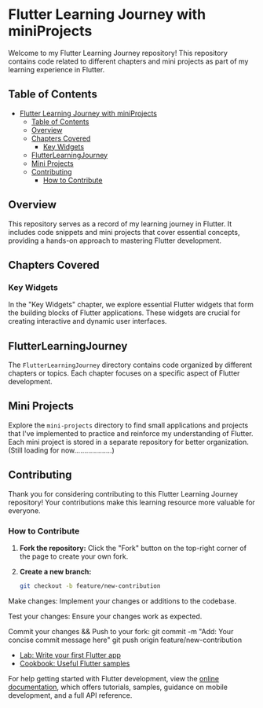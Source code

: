 # Flutter Learning Journey with miniProjects

Welcome to my Flutter Learning Journey repository! This repository contains code related to different chapters and mini projects as part of my learning experience in Flutter.

## Table of Contents

- [Flutter Learning Journey with miniProjects](#flutter-learning-journey-with-miniprojects)
  - [Table of Contents](#table-of-contents)
  - [Overview](#overview)
  - [Chapters Covered](#chapters-covered)
    - [Key Widgets](#key-widgets)
  - [FlutterLearningJourney](#flutterlearningjourney)
  - [Mini Projects](#mini-projects)
  - [Contributing](#contributing)
    - [How to Contribute](#how-to-contribute)

## Overview

This repository serves as a record of my learning journey in Flutter. It includes code snippets and mini projects that cover essential concepts, providing a hands-on approach to mastering Flutter development.

## Chapters Covered

### Key Widgets

In the "Key Widgets" chapter, we explore essential Flutter widgets that form the building blocks of Flutter applications. These widgets are crucial for creating interactive and dynamic user interfaces.

## FlutterLearningJourney

The `FlutterLearningJourney` directory contains code organized by different chapters or topics. Each chapter focuses on a specific aspect of Flutter development.

## Mini Projects

Explore the `mini-projects` directory to find small applications and projects that I've implemented to practice and reinforce my understanding of Flutter. Each mini project is stored in a separate repository for better organization.(Still loading for now...................)

## Contributing

Thank you for considering contributing to this Flutter Learning Journey repository! Your contributions make this learning resource more valuable for everyone.

### How to Contribute

1. **Fork the repository:**
   Click the "Fork" button on the top-right corner of the page to create your own fork.

2. **Create a new branch:**

   ```bash
   git checkout -b feature/new-contribution

Make changes:
Implement your changes or additions to the codebase.

Test your changes:
Ensure your changes work as expected.

Commit your changes && Push to your fork:
        git commit -m "Add: Your concise commit message here"
        git push origin feature/new-contribution

- [Lab: Write your first Flutter app](https://docs.flutter.dev/get-started/codelab)
- [Cookbook: Useful Flutter samples](https://docs.flutter.dev/cookbook)

For help getting started with Flutter development, view the
[online documentation](https://docs.flutter.dev/), which offers tutorials,
samples, guidance on mobile development, and a full API reference.
